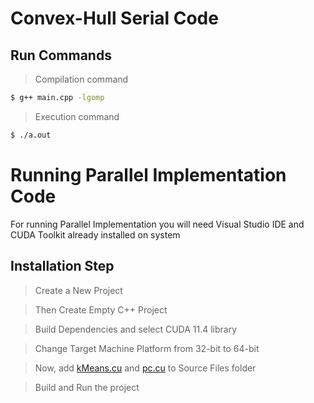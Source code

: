 # Convex-Hull Serial Code


## Run Commands

> Compilation command

```bash
$ g++ main.cpp -lgomp
```
> Execution command
```bash
$ ./a.out
```
# Running Parallel Implementation Code

For running Parallel Implementation you will need Visual Studio IDE and CUDA Toolkit already installed on system

## Installation Step
> Create a New Project

> Then Create Empty C++ Project

> Build Dependencies and select CUDA 11.4 library

> Change Target Machine Platform from 32-bit to 64-bit

> Now, add [kMeans.cu](https://github.com/ayush7ad6/Convex-Hull-Using-K-Means-Clustering/blob/main/Parallel%20Implementation/kMeans.cu) and [pc.cu](https://github.com/ayush7ad6/Convex-Hull-Using-K-Means-Clustering/blob/main/Parallel%20Implementation/pc.cu) to Source Files folder

> Build and Run the project
